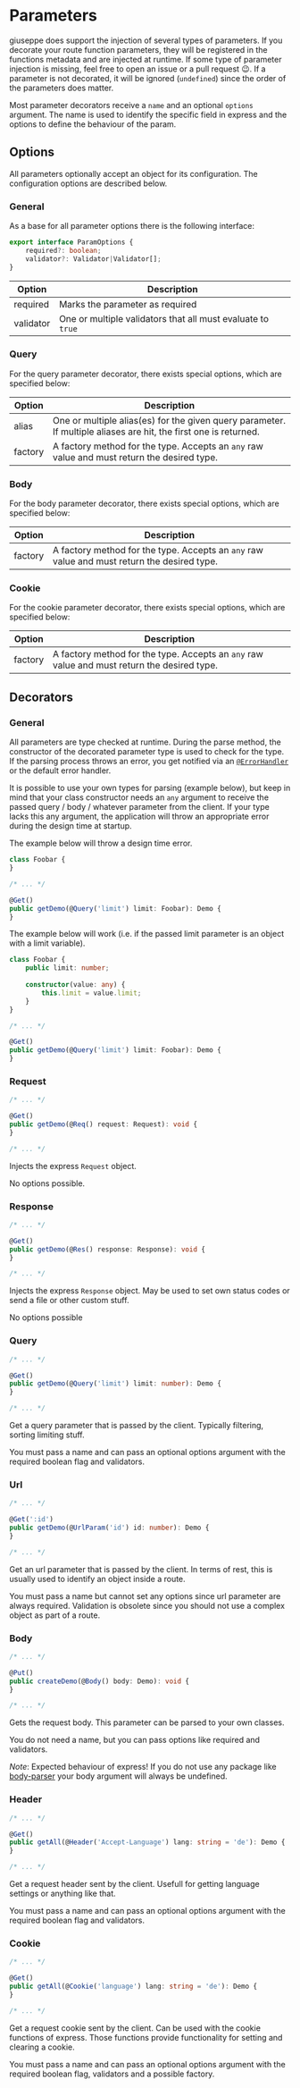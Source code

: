 # Parameters

giuseppe does support the injection of several types of parameters. If
you decorate your route function parameters, they will be registered
in the functions metadata and are injected at runtime. If some type of
parameter injection is missing, feel free to open an issue or a pull
request :wink:. If a parameter is not decorated, it will be ignored (`undefined`)
since the order of the parameters does matter.

Most parameter decorators receive a `name` and an optional `options` argument.
The name is used to identify the specific field in express and the options
to define the behaviour of the param.

## Options

All parameters optionally accept an object for its configuration.
The configuration options are described below.

### General

As a base for all parameter options there is the following interface:
```typescript
export interface ParamOptions {
    required?: boolean;
    validator?: Validator|Validator[];
}
```

| Option    | Description                                                 |
| --------- | ----------------------------------------------------------- |
| required  | Marks the parameter as required                             |
| validator | One or multiple validators that all must evaluate to `true` |

### Query

For the query parameter decorator, there exists special options, which are specified below:

| Option    | Description                                                                                                         |
| --------- | ------------------------------------------------------------------------------------------------------------------- |
| alias     | One or multiple alias(es) for the given query parameter.<br>If multiple aliases are hit, the first one is returned. |
| factory   | A factory method for the type. Accepts an `any` raw value and must return the desired type.                         |

### Body

For the body parameter decorator, there exists special options, which are specified below:

| Option    | Description                                                                                                         |
| --------- | ------------------------------------------------------------------------------------------------------------------- |
| factory   | A factory method for the type. Accepts an `any` raw value and must return the desired type.                         |

### Cookie

For the cookie parameter decorator, there exists special options, which are specified below:

| Option    | Description                                                                                                         |
| --------- | ------------------------------------------------------------------------------------------------------------------- |
| factory   | A factory method for the type. Accepts an `any` raw value and must return the desired type.                         |

## Decorators

### General

All parameters are type checked at runtime. During the parse method, the constructor
of the decorated parameter type is used to check for the type. If the parsing
process throws an error, you get notified via an [`@ErrorHandler`](ErrorHandling.md) 
or the default error handler.

It is possible to use your own types for parsing (example below), but keep
in mind that your class constructor needs an `any` argument to receive the
passed query / body / whatever parameter from the client. If your type
lacks this any argument, the application will throw an appropriate error during
the design time at startup.

The example below will throw a design time error.

```typescript
class Foobar {
}

/* ... */

@Get()
public getDemo(@Query('limit') limit: Foobar): Demo {
}
```

The example below will work (i.e. if the passed limit parameter 
is an object with a limit variable).

```typescript
class Foobar {
    public limit: number;
    
    constructor(value: any) {
        this.limit = value.limit;
    }
}

/* ... */

@Get()
public getDemo(@Query('limit') limit: Foobar): Demo {
}
```

### Request

```typescript
/* ... */

@Get()
public getDemo(@Req() request: Request): void {
}

/* ... */
```

Injects the express `Request` object.

No options possible.

### Response

```typescript
/* ... */

@Get()
public getDemo(@Res() response: Response): void {
}

/* ... */
```

Injects the express `Response` object. May be used to set own status codes
or send a file or other custom stuff.

No options possible

### Query

```typescript
/* ... */

@Get()
public getDemo(@Query('limit') limit: number): Demo {
}

/* ... */
```

Get a query parameter that is passed by the client. Typically filtering, sorting
limiting stuff.

You must pass a name and can pass an optional options argument with the required
boolean flag and validators.

### Url

```typescript
/* ... */

@Get(':id')
public getDemo(@UrlParam('id') id: number): Demo {
}

/* ... */
```

Get an url parameter that is passed by the client. In terms of rest, this
is usually used to identify an object inside a route.

You must pass a name but cannot set any options since url parameter are
always required. Validation is obsolete since you should not use a complex
object as part of a route.

### Body

```typescript
/* ... */

@Put()
public createDemo(@Body() body: Demo): void {
}

/* ... */
```

Gets the request body. This parameter can be parsed to your own classes.

You do not need a name, but you can pass options like required and validators.

_*Note*_: Expected behaviour of express! If you do not use any package
like [body-parser](https://github.com/expressjs/body-parser) your body
argument will always be undefined.

### Header

```typescript
/* ... */

@Get()
public getAll(@Header('Accept-Language') lang: string = 'de'): Demo {
}

/* ... */
```

Get a request header sent by the client. Usefull for getting language settings
or anything like that.

You must pass a name and can pass an optional options argument with the required
boolean flag and validators.

### Cookie

```typescript
/* ... */

@Get()
public getAll(@Cookie('language') lang: string = 'de'): Demo {
}

/* ... */
```

Get a request cookie sent by the client. Can be used with the cookie functions
of express. Those functions provide functionality for setting and clearing
a cookie.

You must pass a name and can pass an optional options argument with the required
boolean flag, validators and a possible factory.